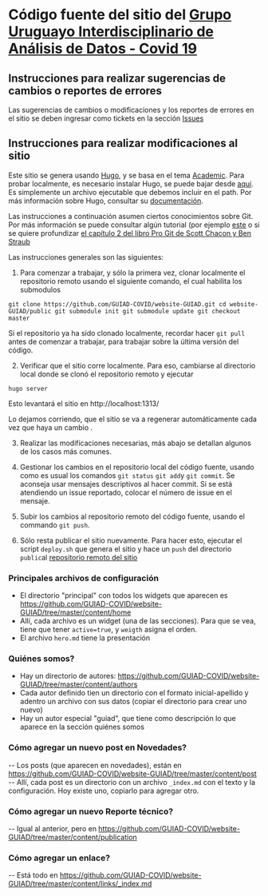 # Código fuente del sitio del [Grupo Uruguayo Interdisciplinario de Análisis de Datos - Covid 19](https://guiad-covid.github.io/)

## Instrucciones para realizar sugerencias de cambios o reportes de errores

Las sugerencias de cambios o modificaciones y los reportes de errores en el sitio se deben ingresar como tickets en la sección [Issues](https://github.com/GUIAD-COVID/website-GUIAD/issues)


## Instrucciones para realizar modificaciones al sitio

Este sitio se genera usando [Hugo](https://gohugo.io/), y se basa en el tema [Academic](https://sourcethemes.com/academic). Para probar localmente, es necesario instalar Hugo, se puede bajar desde [aquí](https://gohugo.io/getting-started/installing/#binary-cross-platform). Es simplemente un archivo ejecutable que debemos incluir en el path. Por más información sobre Hugo, consultar su [documentación](https://gohugo.io/documentation/).

Las instrucciones a continuación asumen ciertos conocimientos sobre Git. Por más información se puede consultar algún tutorial (por ejemplo [este](https://youtu.be/USjZcfj8yxE) o si se quiere profundizar [el capítulo 2 del libro Pro Git de Scott Chacon y Ben Straub](https://git-scm.com/book/en/v2/Git-Basics-Getting-a-Git-Repository) 

Las instrucciones generales son las siguientes:

1. Para comenzar a trabajar, y sólo la primera vez, clonar localmente el repositorio remoto usando el siguiente comando, el cual habilita los submodulos

`git clone https://github.com/GUIAD-COVID/website-GUIAD.git
cd website-GUIAD/public
git submodule init
git submodule update
git checkout master`

Si el repositorio ya ha sido clonado localmente, recordar hacer `git pull` antes de comenzar a trabajar, para trabajar sobre la última versión del código.

2. Verificar que el sitio corre localmente. Para eso, cambiarse al directorio local donde se clonó el repositorio remoto y ejecutar 

`hugo server`

Esto levantará el sitio en http://localhost:1313/

Lo dejamos corriendo, que el sitio se va a regenerar automáticamente cada vez que haya un cambio .

3. Realizar las modificaciones necesarias, más abajo se detallan algunos de los casos más comunes.

4. Gestionar los cambios en el repositorio local del código fuente, usando como es usual los comandos `git status` `git add`y `git commit`. Se aconseja usar mensajes descriptivos al hacer commit. Si se está atendiendo un issue reportado, colocar el número de issue en el mensaje.

5. Subir los cambios al repositorio remoto del código fuente, usando el commando `git push`.

6. Sólo resta publicar el sitio nuevamente. Para hacer esto, ejecutar el script ``deploy.sh`` que genera el sitio y hace un ``push`` del directorio ``public``al [repositorio remoto del sitio](https://github.com/GUIAD-COVID/GUIAD-COVID.github.io)

### Principales archivos de configuración

- El directorio "principal" con todos los widgets que aparecen es https://github.com/GUIAD-COVID/website-GUIAD/tree/master/content/home
- Allí, cada archivo es un widget (una de las secciones). Para que se vea, tiene que tener `active=true`, y `weigth` asigna el orden.
- El archivo `hero.md` tiene la presentación 

### Quiénes somos?

- Hay un directorio de autores: https://github.com/GUIAD-COVID/website-GUIAD/tree/master/content/authors
- Cada autor definido tien un directorio con el formato inicial-apellido y adentro un archivo con sus datos (copiar el directorio para crear uno nuevo)
- Hay un autor especial "guiad", que tiene como descripción lo que aparece en la sección quiénes somos 

### Cómo agregar un nuevo post en Novedades?

-- Los posts (que aparecen en novedades), están en https://github.com/GUIAD-COVID/website-GUIAD/tree/master/content/post
-- Allí, cada post es un directorio con un archivo `_index.md` con el texto y la configuración. Hoy existe uno, copiarlo para agregar otro. 

### Cómo agregar un nuevo Reporte técnico?
-- Igual al anterior, pero en https://github.com/GUIAD-COVID/website-GUIAD/tree/master/content/publication

### Cómo agregar un enlace? 
-- Está todo en https://github.com/GUIAD-COVID/website-GUIAD/tree/master/content/links/_index.md


